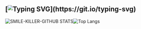 ## [![Typing SVG](https://readme-typing-svg.herokuapp.com?font=Lemon+milk&color=F70000&lines=HAI+WELCOME+TO+SMILE+KILLER+PROFILE...)](https://git.io/typing-svg)

![SMILE-KILLER-GITHUB STATS](https://github-readme-stats.vercel.app/api?username=SMILE-KILLER10&include_all_commits=true&count_private=true&theme=white)![Top Langs](https://github-readme-stats.vercel.app/api/top-langs/?username=SMILE-KILLER10)
